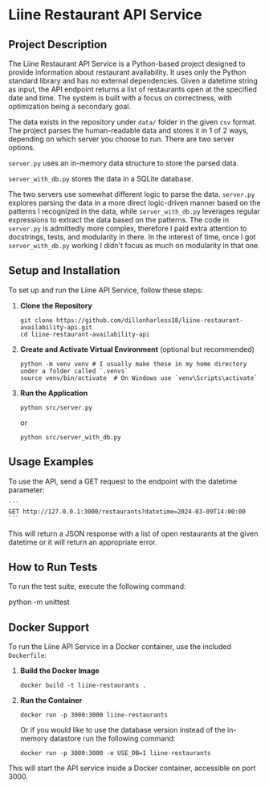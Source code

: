 # Liine Restaurant API Service

## Project Description
The Liine Restaurant API Service is a Python-based project designed to provide information about restaurant availability. It uses only the Python standard library and has no external dependencies. Given a datetime string as input, the API endpoint returns a list of restaurants open at the specified date and time. The system is built with a focus on correctness, with optimization being a secondary goal. 

The data exists in the repository under `data/` folder in the given `csv` format. The project parses the human-readable data and stores it in 1 of 2 ways, depending on which server you choose to run. There are two server options.

`server.py` uses an in-memory data structure to store the parsed data. 

`server_with_db.py` stores the data in a SQLite database.

The two servers use somewhat different logic to parse the data. `server.py` explores parsing the data in a more direct logic-driven manner based on the patterns I recognized in the data, while `server_with_db.py` leverages regular expressions to extract the data based on the patterns. The code in `server.py` is admittedly more complex, therefore I paid extra attention to docstrings, tests, and modularity in there. In the interest of time, once I got `server_with_db.py` working I didn't focus as much on modularity in that one.

## Setup and Installation

To set up and run the Liine API Service, follow these steps:

1. **Clone the Repository**
    ```
    git clone https://github.com/dillonharless18/liine-restaurant-availability-api.git
    cd liine-restaurant-availability-api
    ```

2. **Create and Activate Virtual Environment** (optional but recommended)
    ```
    python -m venv venv # I usually make these in my home directory under a folder called `.venvs`
    source venv/bin/activate  # On Windows use `venv\Scripts\activate`
    ```
3. **Run the Application**
    ```
    python src/server.py
    ```

    or

    ```
    python src/server_with_db.py
    ```

## Usage Examples

To use the API, send a GET request to the endpoint with the datetime parameter:

    ```
    GET http://127.0.0.1:3000/restaurants?datetime=2024-03-09T14:00:00
    ```


This will return a JSON response with a list of open restaurants at the given datetime or it will return an appropriate error.

## How to Run Tests

To run the test suite, execute the following command:

python -m unittest


## Docker Support

To run the Liine API Service in a Docker container, use the included `Dockerfile`:

1. **Build the Docker Image**
    ```
    docker build -t liine-restaurants .
    ```

2. **Run the Container**
    ```
    docker run -p 3000:3000 liine-restaurants
    ```

    Or if you would like to use the database version instead of the in-memory datastore run the following command:

    ```
    docker run -p 3000:3000 -e USE_DB=1 liine-restaurants
    ```

This will start the API service inside a Docker container, accessible on port 3000.